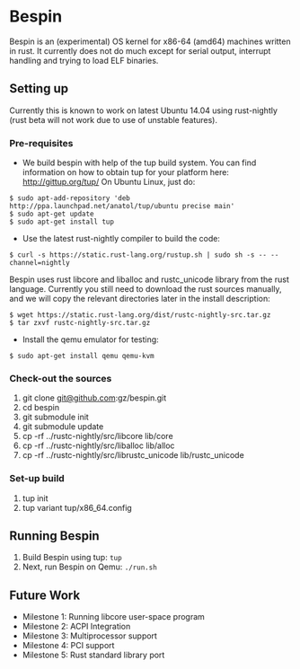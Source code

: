 # Bespin

Bespin is an (experimental) OS kernel for x86-64 (amd64) machines written in
rust. It currently does not do much except for serial output, interrupt handling and trying to load ELF binaries.

## Setting up
Currently this is known to work on latest Ubuntu 14.04 using rust-nightly (rust
beta will not work due to use of unstable features).

### Pre-requisites
* We build bespin with help of the tup build system. You can find information on
  how to obtain tup for your platform here: http://gittup.org/tup/
  On Ubuntu Linux, just do:
```
$ sudo apt-add-repository 'deb http://ppa.launchpad.net/anatol/tup/ubuntu precise main'
$ sudo apt-get update
$ sudo apt-get install tup
```

* Use the latest rust-nightly compiler to build the code:
```
$ curl -s https://static.rust-lang.org/rustup.sh | sudo sh -s -- --channel=nightly
```
Bespin uses rust libcore and liballoc and rustc_unicode library from the rust language. Currently you still need to download the rust sources manually, and we will copy the relevant directories later in the install description:
```
$ wget https://static.rust-lang.org/dist/rustc-nightly-src.tar.gz
$ tar zxvf rustc-nightly-src.tar.gz
```

* Install the qemu emulator for testing:
```
$ sudo apt-get install qemu qemu-kvm
```

### Check-out the sources
1. git clone git@github.com:gz/bespin.git
1. cd bespin
1. git submodule init
1. git submodule update
1. cp -rf ../rustc-nightly/src/libcore lib/core
1. cp -rf ../rustc-nightly/src/liballoc lib/alloc
1. cp -rf ../rustc-nightly/src/librustc_unicode lib/rustc_unicode

### Set-up build
1. tup init
1. tup variant tup/x86_64.config

## Running Bespin
1. Build Bespin using tup:
`tup`
2. Next, run Bespin on Qemu:
`./run.sh`

## Future Work
* Milestone 1: Running libcore user-space program
* Milestone 2: ACPI Integration
* Milestone 3: Multiprocessor support
* Milestone 4: PCI support
* Milestone 5: Rust standard library port
